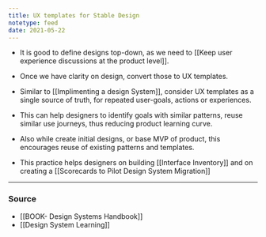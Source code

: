 ```yaml
---
title: UX templates for Stable Design
notetype: feed
date: 2021-05-22
---
```


- It is good to define designs top-down, as we need to [[Keep user experience discussions at the product level]].
- Once we have clarity on design, convert those to UX templates. 

- Similar to [[Implimenting a design System]], consider UX templates as a single source of truth, for repeated user-goals, actions or experiences. 
- This can help designers to identify goals with similar patterns, reuse similar use journeys, thus reducing product learning curve.

- Also while create initial designs, or base MVP of product, this encourages reuse of existing patterns and templates. 
- This practice helps designers on building [[Interface Inventory]] and on creating a [[Scorecards to Pilot Design System Migration]]

---

### Source
- [[BOOK- Design Systems Handbook]]
- [[Design System Learning]]